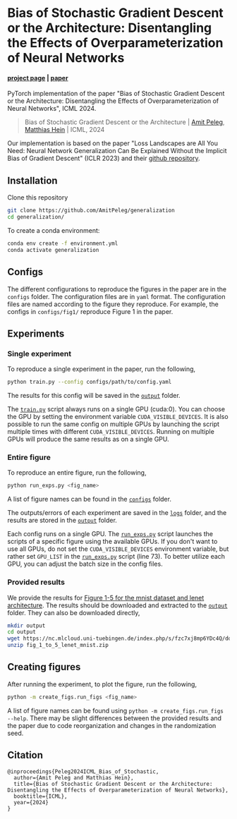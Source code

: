 # Bias of Stochastic Gradient Descent or the Architecture: Disentangling the Effects of Overparameterization of Neural Networks

#### [project page](https://bias-sgd-or-architecture.github.io) | [paper](https://arxiv.org/abs/2407.03848) 
PyTorch implementation of the paper "Bias of Stochastic Gradient Descent or the Architecture: Disentangling the Effects of Overparameterization of Neural Networks", ICML 2024.

> Bias of Stochastic Gradient Descent or the Architecture |
> [Amit Peleg](mailto:amit.peleg@uni-tuebingen.de), [Matthias Hein](https://uni-tuebingen.de/fakultaeten/mathematisch-naturwissenschaftliche-fakultaet/fachbereiche/informatik/lehrstuehle/maschinelles-lernen/team/prof-dr-matthias-hein/) |
> ICML, 2024

Our implementation is based on the paper "Loss Landscapes are All You Need: Neural Network Generalization Can Be Explained Without the Implicit Bias of Gradient Descent" (ICLR 2023) and their [github repository](https://github.com/Ping-C/optimizer).

## Installation
Clone this repository
```bash
git clone https://github.com/AmitPeleg/generalization
cd generalization/
```

To create a conda environment:
```bash
conda env create -f environment.yml
conda activate generalization
```

## Configs

The different configurations to reproduce the figures in the paper are in the `configs` folder. The configuration files are in `yaml` format. The configuration files are named according to the figure they reproduce. For example, the configs in `configs/fig1/` reproduce Figure 1 in the paper.

## Experiments
### Single experiment
To reproduce a single experiment in the paper, run the following,

```bash
python train.py --config configs/path/to/config.yaml
```

The results for this config will be saved in the [`output`](output) folder.

The [`train.py`](train.py) script always runs on a single GPU (cuda:0). 
You can choose the GPU by setting the environment variable `CUDA_VISIBLE_DEVICES`.
It is also possible to run the same config on multiple GPUs by launching the script multiple times with different `CUDA_VISIBLE_DEVICES`.
Running on multiple GPUs will produce the same results as on a single GPU.

### Entire figure
To reproduce an entire figure, run the following, 
```bash
python run_exps.py <fig_name>
```
A list of figure names can be found in the [`configs`](configs) folder.

The outputs/errors of each experiment are saved in the [`logs`](logs) folder, and the results are stored in the [`output`](output) folder.

Each config runs on a single GPU. 
The [`run_exps.py`](run_exps.py) script launches the scripts of a specific figure using the available GPUs.
If you don't want to use all GPUs, do not set the `CUDA_VISIBLE_DEVICES` environment variable, but rather set `GPU_LIST` in the [`run_exps.py`](run_exps.py) script (line 73).
To better utilize each GPU, you can adjust the batch size in the config files.

### Provided results
We provide the results for [Figure 1-5 for the mnist dataset and lenet architecture](https://nc.mlcloud.uni-tuebingen.de/index.php/s/fzc7xj8mp6YDc4Q).
The results should be downloaded and extracted to the [`output`](output) folder.
They can also be downloaded directly,
```bash
mkdir output
cd output
wget https://nc.mlcloud.uni-tuebingen.de/index.php/s/fzc7xj8mp6YDc4Q/download/fig_1_to_5_lenet_mnist.zip
unzip fig_1_to_5_lenet_mnist.zip
```

## Creating figures

After running the experiment, to plot the figure, run the following,

```bash
python -m create_figs.run_figs <fig_name>
```
A list of figure names can be found using `python -m create_figs.run_figs --help`.
There may be slight differences between the provided results and the paper due to code reorganization and changes in the randomization seed.

## Citation
```
@inproceedings{Peleg2024ICML_Bias_of_Stochastic,
  author={Amit Peleg and Matthias Hein},
  title={Bias of Stochastic Gradient Descent or the Architecture: Disentangling the Effects of Overparameterization of Neural Networks},
  booktitle={ICML},
  year={2024}
}
```
